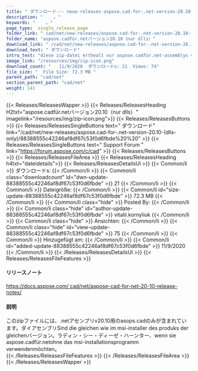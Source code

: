 ```yaml
---
title: " ダウンロード--- neue-releases-aspose.cad-for-.net-version-20.10-（nur-dlls）。" 
description: "    。" 
keywords: "    。" 
page_type:  single_release_page
folder_link: " cad/net/new-releases/aspose.cad-for-.net-version-20.10-(dlls-only)/"
folder_name: "aspose.cadfür.netバージョン20.10（nur dlls）" 
download_link: " /cad/net/new-releases/aspose.cad-for-.net-version-20.10-(dlls-only)/88388555c42246af8df67c53f0d6fbde"
download_text: " ダウンロード" 
intro_text: "diese zip-datei erthealt nur aspose.cadfür.net-assemblys v20.10。死ぬヴェルムラング..." 
image_link: "/resources/img/zip-icon.png"
download_count: "   11/9/2020  ダウンロードs: 21  Views: 74"
file_size: "  File Size: 72.3 MB "
parent_path: "cad/net"
section_parent_path: "cad/net"
weight: 141
---
```

{{< Releases/ReleasesWapper >}}
{{< Releases/ReleasesHeading H2txt="aspose.cadfür.netバージョン20.10（nur dlls）" imagelink="/resources/img/zip-icon.png">}}
{{< Releases/ReleasesButtons >}}
{{< Releases/ReleasesSingleButtons text=" ダウンロード" link="/cad/net/new-releases/aspose.cad-for-.net-version-20.10-(dlls-only)/88388555c42246af8df67c53f0d6fbde%20%20" >}}
{{< Releases/ReleasesSingleButtons text=" Support Forum " link="https://forum.aspose.com/c/cad" >}}
{{< Releases/ReleasesButtons >}}
{{< Releases/ReleasesFileArea >}}
{{< Releases/ReleasesHeading h4txt="dateidetails">}}
{{< Releases/ReleasesDetailsUl >}}
{{< Common/li >}} ダウンロードs: {{< /Common/li >}}
{{< Common/li class="downloadcount" id="dwn-update-88388555c42246af8df67c53f0d6fbde" >}} 21 {{< /Common/li >}}
{{< Common/li >}} Dateigröße: {{< /Common/li >}}
{{< Common/li id="size-update-88388555c42246af8df67c53f0d6fbde" >}} 72.3 MB {{< /Common/li >}}
{{< Common/li  class="hide" >}} Posted By: {{< /Common/li >}}
{{< Common/li class="hide" id="author-update-88388555c42246af8df67c53f0d6fbde" >}} vitalii.kornyliuk {{< /Common/li >}}
{{< Common/li class="hide" >}} Ansichten: {{< /Common/li >}}
{{< Common/li class="hide" id="view-update-88388555c42246af8df67c53f0d6fbde" >}} 75 {{< /Common/li >}}
{{< Common/li >}} Hinzugefügt am: {{< /Common/li >}}
{{< Common/li id="added-update-88388555c42246af8df67c53f0d6fbde" >}} 11/9/2020 {{< /Common/li >}}
{{< /Releases/ReleasesDetailsUl >}}
{{< Releases/ReleasesFileFeatures >}}
<h4>リリースノート</h4>

<div> <a href="https://docs.aspose.com/cad/net/aspose-cad-for-net-20-10-release-notes/"> https://docs.aspose.com/ cad/net/aspose-cad-for-net-20-10-release-notes/</a> </div>
<h4>説明</h4>
<div class="HTMLDescription">このzipファイルには、.netアセンブリv20.10用のasops.cadのみが含まれています。ダイアセンブリSind die gleichen wie im msi-installer des produks der gleichenバージョン。ラディン・シー・ディーゼ・ハーンター、wenn sie aspose.cadfür.netohne das msi-installationsprogramm verwendenmöchten。</div>
{{< /Releases/ReleasesFileFeatures >}}
{{< /Releases/ReleasesFileArea >}}
{{< /Releases/ReleasesWapper >}}
